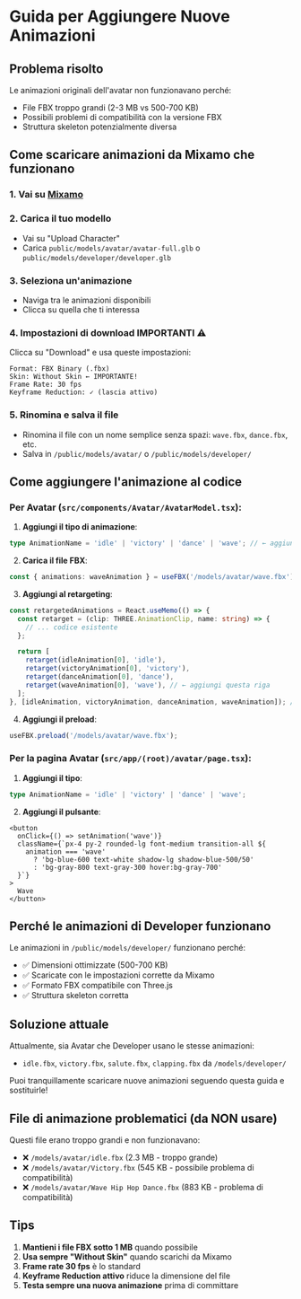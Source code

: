 # Guida per Aggiungere Nuove Animazioni

## Problema risolto
Le animazioni originali dell'avatar non funzionavano perché:
- File FBX troppo grandi (2-3 MB vs 500-700 KB)
- Possibili problemi di compatibilità con la versione FBX
- Struttura skeleton potenzialmente diversa

## Come scaricare animazioni da Mixamo che funzionano

### 1. Vai su [Mixamo](https://www.mixamo.com/)

### 2. Carica il tuo modello
- Vai su "Upload Character"
- Carica `public/models/avatar/avatar-full.glb` o `public/models/developer/developer.glb`

### 3. Seleziona un'animazione
- Naviga tra le animazioni disponibili
- Clicca su quella che ti interessa

### 4. Impostazioni di download IMPORTANTI ⚠️
Clicca su "Download" e usa queste impostazioni:
```
Format: FBX Binary (.fbx)
Skin: Without Skin ← IMPORTANTE!
Frame Rate: 30 fps
Keyframe Reduction: ✓ (lascia attivo)
```

### 5. Rinomina e salva il file
- Rinomina il file con un nome semplice senza spazi: `wave.fbx`, `dance.fbx`, etc.
- Salva in `/public/models/avatar/` o `/public/models/developer/`

## Come aggiungere l'animazione al codice

### Per Avatar (`src/components/Avatar/AvatarModel.tsx`):

1. **Aggiungi il tipo di animazione**:
```typescript
type AnimationName = 'idle' | 'victory' | 'dance' | 'wave'; // ← aggiungi 'wave'
```

2. **Carica il file FBX**:
```typescript
const { animations: waveAnimation } = useFBX('/models/avatar/wave.fbx');
```

3. **Aggiungi al retargeting**:
```typescript
const retargetedAnimations = React.useMemo(() => {
  const retarget = (clip: THREE.AnimationClip, name: string) => {
    // ... codice esistente
  };

  return [
    retarget(idleAnimation[0], 'idle'),
    retarget(victoryAnimation[0], 'victory'),
    retarget(danceAnimation[0], 'dance'),
    retarget(waveAnimation[0], 'wave'), // ← aggiungi questa riga
  ];
}, [idleAnimation, victoryAnimation, danceAnimation, waveAnimation]); // ← aggiungi waveAnimation
```

4. **Aggiungi il preload**:
```typescript
useFBX.preload('/models/avatar/wave.fbx');
```

### Per la pagina Avatar (`src/app/(root)/avatar/page.tsx`):

1. **Aggiungi il tipo**:
```typescript
type AnimationName = 'idle' | 'victory' | 'dance' | 'wave';
```

2. **Aggiungi il pulsante**:
```tsx
<button
  onClick={() => setAnimation('wave')}
  className={`px-4 py-2 rounded-lg font-medium transition-all ${
    animation === 'wave'
      ? 'bg-blue-600 text-white shadow-lg shadow-blue-500/50'
      : 'bg-gray-800 text-gray-300 hover:bg-gray-700'
  }`}
>
  Wave
</button>
```

## Perché le animazioni di Developer funzionano

Le animazioni in `/public/models/developer/` funzionano perché:
- ✅ Dimensioni ottimizzate (500-700 KB)
- ✅ Scaricate con le impostazioni corrette da Mixamo
- ✅ Formato FBX compatibile con Three.js
- ✅ Struttura skeleton corretta

## Soluzione attuale

Attualmente, sia Avatar che Developer usano le stesse animazioni:
- `idle.fbx`, `victory.fbx`, `salute.fbx`, `clapping.fbx` da `/models/developer/`

Puoi tranquillamente scaricare nuove animazioni seguendo questa guida e sostituirle!

## File di animazione problematici (da NON usare)

Questi file erano troppo grandi e non funzionavano:
- ❌ `/models/avatar/idle.fbx` (2.3 MB - troppo grande)
- ❌ `/models/avatar/Victory.fbx` (545 KB - possibile problema di compatibilità)
- ❌ `/models/avatar/Wave Hip Hop Dance.fbx` (883 KB - problema di compatibilità)

## Tips

1. **Mantieni i file FBX sotto 1 MB** quando possibile
2. **Usa sempre "Without Skin"** quando scarichi da Mixamo
3. **Frame rate 30 fps** è lo standard
4. **Keyframe Reduction attivo** riduce la dimensione del file
5. **Testa sempre una nuova animazione** prima di committare
